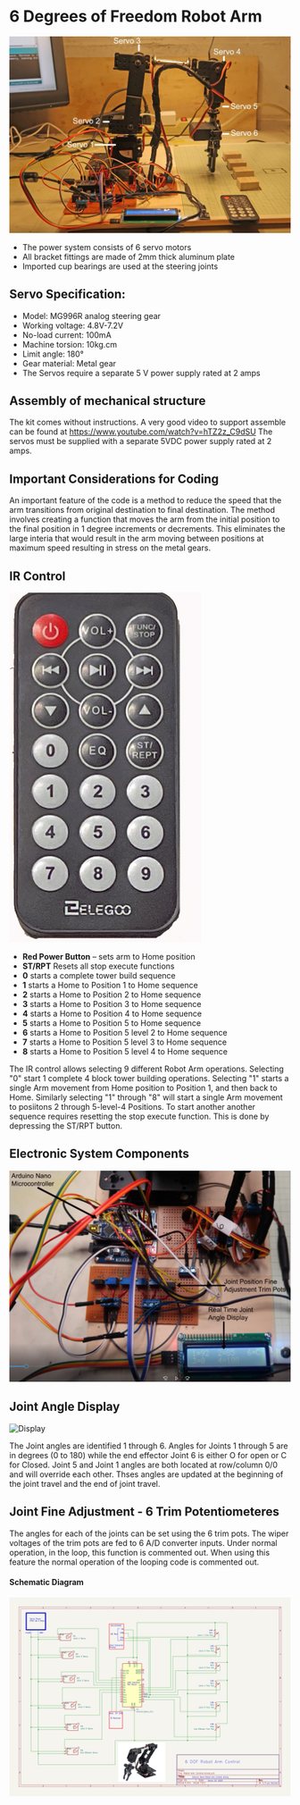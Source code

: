 # 6 Degrees of Freedom Robot Arm

<img alt="Robot System" src="images/Robot System.jpg">

* The power system consists of 6 servo motors
* All bracket fittings are made of 2mm thick aluminum plate
* Imported cup bearings are used at the steering joints

## Servo Specification:
* Model: MG996R analog steering gear
* Working voltage: 4.8V-7.2V
* No-load current: 100mA
* Machine torsion: 10kg.cm
* Limit angle: 180°
* Gear material: Metal gear
* The Servos require a separate 5 V power supply rated at 2 amps

## Assembly of mechanical structure
The kit comes without instructions. A very good video to support assemble can be found at https://www.youtube.com/watch?v=hTZ2z_C9dSU
The servos must be supplied with a separate 5VDC power supply rated at 2 amps.
## Important Considerations for Coding

An important feature of the code is a method to reduce the speed that the arm transitions from original destination to final destination.
The method involves creating a function that moves the arm from the initial position to the final position in 1 degree increments or decrements. This eliminates the large interia that would result in the arm moving between positions at maximum speed resulting in stress on the metal gears.

## IR Control
<img alt="Image of the IR Remote" src="images/IR_Remote.jpg">

  * **Red Power Button** – sets arm to Home position
  * **ST/RPT** Resets all stop execute functions
  * **0** starts a complete tower build sequence
  * **1** starts a Home to Position 1 to Home sequence
  * **2** starts a Home to Position 2 to Home sequence
  * **3** starts a Home to Position 3 to Home sequence
  * **4** starts a Home to Position 4 to Home sequence
  * **5** starts a Home to Position 5 to Home sequence
  * **6** starts a Home to Position 5 level 2 to Home sequence
  * **7** starts a Home to Position 5 level 3 to Home sequence
  * **8** starts a Home to Position 5 level 4 to Home sequence

The IR control allows selecting 9 different Robot Arm operations. 
Selecting "0" start 1 complete 4 block tower building operations.
Selecting "1" starts a single Arm movement from Home position to Position 1, and then back to Home.
Similarly selecting "1" through "8" will start a single Arm movement to posiitons 2 through 5-level-4 Positions.
To start another another sequence requires resetting the stop execute function. This is done by depressing the ST/RPT button.

## Electronic System Components

<img alt="electronics System" src="images/electronics.jpg">

## Joint Angle Display

<img alt="Display" src="images/Display.JPG ">

The Joint angles are identified 1 through 6. Angles for Joints 1 through 5 are in degrees (0 to 180) while the end effector Joint 6 is either O for open or C for Closed. Joint 5 and Joint 1 angles are both located at row/column 0/0 and will override each other. Thses angles are updated at the beginning of the joint travel and the end of joint travel.

## Joint Fine Adjustment - 6 Trim Potentiometeres
The angles for each of the joints can be set using the 6 trim pots. The wiper voltages of the trim pots are fed to 6 A/D converter inputs. Under normal operation, in the loop, this function is commented out. When using this feature the normal operation of the looping code is commented out.

#### Schematic Diagram

<img alt="Circuit Schematic" src="images/Robot Arm IR LCD Schematic.jpg">
